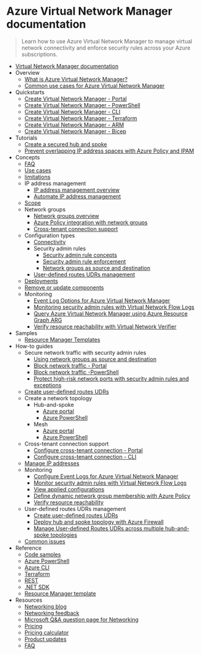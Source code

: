 # Azure Virtual Network Manager documentation
> Learn how to use Azure Virtual Network Manager to manage virtual network connectivity and enforce security rules across your Azure subscriptions.
  - [Virtual Network Manager documentation](https://learn.microsoft.com/en-us/azure/virtual-network-manager/)
  - Overview
    - [What is Azure Virtual Network Manager?](https://learn.microsoft.com/en-us/azure/virtual-network-manager/overview)
    - [Common use cases for Azure Virtual Network Manager](https://learn.microsoft.com/en-us/azure/virtual-network-manager/concept-use-cases)
  - Quickstarts
    - [Create Virtual Network Manager - Portal](https://learn.microsoft.com/en-us/azure/virtual-network-manager/create-virtual-network-manager-portal)
    - [Create Virtual Network Manager - PowerShell](https://learn.microsoft.com/en-us/azure/virtual-network-manager/create-virtual-network-manager-powershell)
    - [Create Virtual Network Manager - CLI](https://learn.microsoft.com/en-us/azure/virtual-network-manager/create-virtual-network-manager-cli)
    - [Create Virtual Network Manager - Terraform](https://learn.microsoft.com/en-us/azure/virtual-network-manager/create-virtual-network-manager-terraform)
    - [Create Virtual Network Manager - ARM](https://learn.microsoft.com/en-us/azure/virtual-network-manager/create-virtual-network-manager-template)
    - [Create Virtual Network Manager - Bicep](https://learn.microsoft.com/en-us/azure/virtual-network-manager/create-virtual-network-manager-bicep)
  - Tutorials
    - [Create a secured hub and spoke](https://learn.microsoft.com/en-us/azure/virtual-network-manager/tutorial-create-secured-hub-and-spoke)
    - [Prevent overlapping IP address spaces with Azure Policy and IPAM](https://learn.microsoft.com/en-us/azure/virtual-network-manager/Prevent-overlapping-ip-address-space-policy-ipam)
  - Concepts
    - [FAQ](https://learn.microsoft.com/en-us/azure/virtual-network-manager/faq)
    - [Use cases](https://learn.microsoft.com/en-us/azure/virtual-network-manager/concept-use-cases)
    - [limitations](https://learn.microsoft.com/en-us/azure/virtual-network-manager/concept-limitations)
    - IP address management
      - [IP address management overview](https://learn.microsoft.com/en-us/azure/virtual-network-manager/concept-ip-address-management)
      - [Automate IP address management](https://learn.microsoft.com/en-us/azure/virtual-network-manager/automate-ip-address-management-ipam-sample)
    - [Scope](https://learn.microsoft.com/en-us/azure/virtual-network-manager/concept-network-manager-scope)
    - Network groups
      - [Network groups overview](https://learn.microsoft.com/en-us/azure/virtual-network-manager/concept-network-groups)
      - [Azure Policy integration with network groups](https://learn.microsoft.com/en-us/azure/virtual-network-manager/concept-azure-policy-integration)
      - [Cross-tenant connection support](https://learn.microsoft.com/en-us/azure/virtual-network-manager/concept-cross-tenant)
    - Configuration types
      - [Connectivity](https://learn.microsoft.com/en-us/azure/virtual-network-manager/concept-connectivity-configuration)
      - Security admin rules
        - [Security admin rule concepts](https://learn.microsoft.com/en-us/azure/virtual-network-manager/concept-security-admins)
        - [Security admin rule enforcement](https://learn.microsoft.com/en-us/azure/virtual-network-manager/concept-enforcement)
        - [Network groups as source and destination](https://learn.microsoft.com/en-us/azure/virtual-network-manager/concept-security-admin-rules-network-group)
      - [User-defined routes UDRs management](https://learn.microsoft.com/en-us/azure/virtual-network-manager/concept-user-defined-route)
    - [Deployments](https://learn.microsoft.com/en-us/azure/virtual-network-manager/concept-deployments)
    - [Remove or update components](https://learn.microsoft.com/en-us/azure/virtual-network-manager/concept-remove-components-checklist)
    - Monitoring
      - [Event Log Options for Azure Virtual Network Manager](https://learn.microsoft.com/en-us/azure/virtual-network-manager/concept-event-logs)
      - [Monitoring security admin rules with Virtual Network Flow Logs](https://learn.microsoft.com/en-us/azure/virtual-network-manager/concept-virtual-network-flow-logs)
      - [Query Azure Virtual Network Manager using Azure Resource Graph ARG](https://learn.microsoft.com/en-us/azure/virtual-network-manager/query-azure-resource-graph)
      - [Verify resource reachability with Virtual Network Verifier](https://learn.microsoft.com/en-us/azure/virtual-network-manager/concept-virtual-network-verifier)
  - Samples
    - [Resource Manager Templates](https://learn.microsoft.com/en-us/azure/virtual-network-manager/resource-manager-template-samples)
  - How-to guides
    - Secure network traffic with security admin rules
      - [Using network groups as source and destination](https://learn.microsoft.com/en-us/azure/virtual-network-manager/how-to-create-security-admin-rule-network-group)
      - [Block network traffic - Portal](https://learn.microsoft.com/en-us/azure/virtual-network-manager/how-to-block-network-traffic-portal)
      - [Block network traffic -PowerShell](https://learn.microsoft.com/en-us/azure/virtual-network-manager/how-to-block-network-traffic-powershell)
      - [Protect high-risk network ports with security admin rules and exceptions](https://learn.microsoft.com/en-us/azure/virtual-network-manager/how-to-block-high-risk-ports)
    - [Create user-defined routes UDRs](https://learn.microsoft.com/en-us/azure/virtual-network-manager/how-to-create-user-defined-route)
    - Create a network topology
      - Hub-and-spoke
        - [Azure portal](https://learn.microsoft.com/en-us/azure/virtual-network-manager/how-to-create-hub-and-spoke)
        - [Azure PowerShell](https://learn.microsoft.com/en-us/azure/virtual-network-manager/how-to-create-hub-and-spoke-powershell)
      - Mesh
        - [Azure portal](https://learn.microsoft.com/en-us/azure/virtual-network-manager/how-to-create-mesh-network)
        - [Azure PowerShell](https://learn.microsoft.com/en-us/azure/virtual-network-manager/how-to-create-mesh-network-powershell)
    - Cross-tenant connection support
      - [Configure cross-tenant connection - Portal](https://learn.microsoft.com/en-us/azure/virtual-network-manager/how-to-configure-cross-tenant-portal)
      - [Configure cross-tenant connection - CLI](https://learn.microsoft.com/en-us/azure/virtual-network-manager/how-to-configure-cross-tenant-cli)
    - [Manage IP addresses](https://learn.microsoft.com/en-us/azure/virtual-network-manager/how-to-manage-ip-addresses-network-manager)
    - Monitoring
      - [Configure Event Logs for Azure Virtual Network Manager](https://learn.microsoft.com/en-us/azure/virtual-network-manager/how-to-configure-event-logs)
      - [Monitor security admin rules with Virtual Network Flow Logs](https://learn.microsoft.com/en-us/azure/virtual-network-manager/concept-virtual-network-flow-logs)
      - [View applied configurations](https://learn.microsoft.com/en-us/azure/virtual-network-manager/how-to-view-applied-configurations)
      - [Define dynamic network group membership with Azure Policy](https://learn.microsoft.com/en-us/azure/virtual-network-manager/how-to-define-network-group-membership-azure-policy)
      - [Verify resource reachability](https://learn.microsoft.com/en-us/azure/virtual-network-manager/how-to-verify-reachability-with-virtual-network-verifier)
    - User-defined routes UDRs management
      - [Create user-defined routes UDRs](https://learn.microsoft.com/en-us/azure/virtual-network-manager/how-to-create-user-defined-route)
      - [Deploy hub and spoke topology with Azure Firewall](https://learn.microsoft.com/en-us/azure/virtual-network-manager/how-to-deploy-hub-spoke-topology-with-azure-firewall)
      - [Manage User-defined Routes UDRs across multiple hub-and-spoke topologies](https://learn.microsoft.com/en-us/azure/virtual-network-manager/how-to-manage-user-defined-routes-multiple-hub-spoke-topologies)
    - [Common issues](https://learn.microsoft.com/en-us/azure/virtual-network-manager/common-issues)
  - Reference
    - [Code samples](https://azure.microsoft.com/resources/samples/?service=virtual-network-manager)
    - [Azure PowerShell](https://learn.microsoft.com/powershell/module/az.network)
    - [Azure CLI](https://learn.microsoft.com/cli/azure/network/manager)
    - [Terraform](https://registry.terraform.io/providers/hashicorp/azurerm/latest/docs/resources/network_manager)
    - [REST](https://learn.microsoft.com/rest/api/networkmanager/)
    - [.NET SDK](https://learn.microsoft.com/dotnet/api/microsoft.azure.management.network)
    - [Resource Manager template](https://learn.microsoft.com/azure/templates/microsoft.network/networkmanagers)
  - Resources
    - [Networking blog](https://techcommunity.microsoft.com/category/azure/blog/azurenetworkingblog)
    - [Networking feedback](https://feedback.azure.com/d365community/forum/8ae9bf04-8326-ec11-b6e6-000d3a4f0789)
    - [Microsoft Q&A question page for Networking](https://learn.microsoft.com/answers/topics/azure-virtual-network.html)
    - [Pricing](https://azure.microsoft.com/pricing/details/virtual-network-manager/)
    - [Pricing calculator](https://azure.microsoft.com/pricing/calculator/)
    - [Product updates](https://azure.microsoft.com/updates/?filters=%5B"virtual+network+manager"%5D)
    - [FAQ](https://learn.microsoft.com/en-us/azure/virtual-network-manager/faq)
